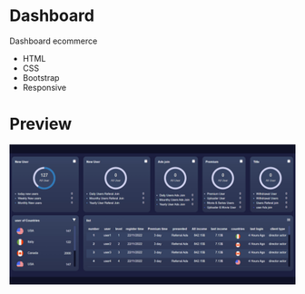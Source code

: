 # Dashboard
Dashboard ecommerce

- HTML
- CSS
- Bootstrap
- Responsive

# Preview
<img src='https://github.com/MsbSoft2/Dashboard/blob/main/preview.jpg' />
